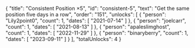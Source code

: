 {
  "title": "Consistent Position ×5",
  "id": "consistent-5",
  "text": "Get the same position five days in a row",
  "order": "151",
  "unlocks": [
    {
      "person": "Lily2point0",
      "count": 1,
      "dates": [
        "2021-07-14"
      ]
    },
    {
      "person": "joelcarr",
      "count": 1,
      "dates": [
        "2021-08-13"
      ]
    },
    {
      "person": "apaleslimghost",
      "count": 1,
      "dates": [
        "2022-11-29"
      ]
    },
    {
      "person": "binaryberry",
      "count": 1,
      "dates": [
        "2023-09-11"
      ]
    }
  ],
  "totalUnlocks": 4
}